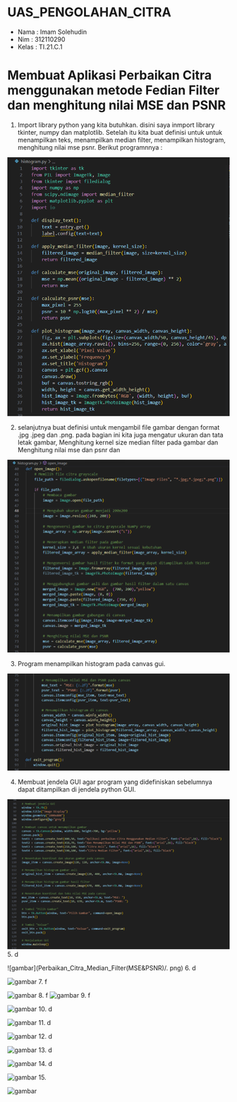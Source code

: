 # UAS_PENGOLAHAN_CITRA

- Nama : Imam Solehudin
- Nim : 312110290
- Kelas  : TI.21.C.1

# Membuat Aplikasi Perbaikan Citra menggunakan metode Fedian Filter dan menghitung nilai MSE dan PSNR

1. Import library python yang kita butuhkan. disini saya inmport library tkinter, numpy dan matplotlib. Setelah itu kita buat definisi untuk untuk menampilkan teks, menampilkan median filter, menampilkan histogram, menghitung nilai mse psnr. Berikut programnnya :

![gambar](Perbaikan_Citra_Median_Filter(MSE&PSNR)/1.png)

2. selanjutnya buat definisi untuk mengambil file gambar dengan format .jpg .jpeg dan .png. pada bagian ini kita juga mengatur ukuran dan tata letak gambar, Menghitung kernel size median filter pada gambar dan Menghitung nilai mse dan psnr dan 


![gambar](Perbaikan_Citra_Median_Filter(MSE&PSNR)/2.png)


3. Program menampilkan histogram pada canvas gui. 

![gambar](Perbaikan_Citra_Median_Filter(MSE&PSNR)/3.png)

4. Membuat jendela GUI agar program yang didefiniskan sebelumnya dapat ditampilkan di jendela python GUI.

![gambar](Perbaikan_Citra_Median_Filter(MSE&PSNR)/4.png)
5. d

![gambar](Perbaikan_Citra_Median_Filter(MSE&PSNR)/.
png)
6. d

![gambar](Perbaikan_Citra_Median_Filter(MSE&PSNR)/.png)
7. f

![gambar](Perbaikan_Citra_Median_Filter(MSE&PSNR)/.png)
8. f
![gambar](Perbaikan_Citra_Median_Filter(MSE&PSNR)/.png)
9. f

![gambar](Perbaikan_Citra_Median_Filter(MSE&PSNR)/.png)
10. d

![gambar](Perbaikan_Citra_Median_Filter(MSE&PSNR)/.png)
11. d

![gambar](Perbaikan_Citra_Median_Filter(MSE&PSNR)/.png)
12. d

![gambar](Perbaikan_Citra_Median_Filter(MSE&PSNR)/.png)
13. d

![gambar](Perbaikan_Citra_Median_Filter(MSE&PSNR)/.png)
14. d

![gambar](Perbaikan_Citra_Median_Filter(MSE&PSNR)/.png)
15. 

![gambar](Perbaikan_Citra_Median_Filter(MSE&PSNR)/.png)
